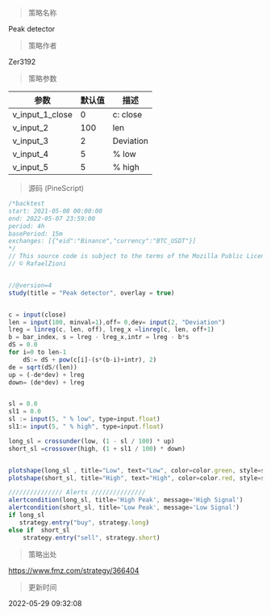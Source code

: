 
> 策略名称

Peak detector

> 策略作者

Zer3192



> 策略参数



|参数|默认值|描述|
|----|----|----|
|v_input_1_close|0|c: close|high|low|open|hl2|hlc3|hlcc4|ohlc4|
|v_input_2|100|len|
|v_input_3|2|Deviation|
|v_input_4|5| % low|
|v_input_5|5| % high|


> 源码 (PineScript)

``` javascript
/*backtest
start: 2021-05-08 00:00:00
end: 2022-05-07 23:59:00
period: 4h
basePeriod: 15m
exchanges: [{"eid":"Binance","currency":"BTC_USDT"}]
*/
// This source code is subject to the terms of the Mozilla Public License 2.0 at https://mozilla.org/MPL/2.0/
// © RafaelZioni


//@version=4
study(title = "Peak detector", overlay = true)


c = input(close)
len = input(100, minval=1),off= 0,dev= input(2, "Deviation")
lreg = linreg(c, len, off), lreg_x =linreg(c, len, off+1)
b = bar_index, s = lreg - lreg_x,intr = lreg - b*s
dS = 0.0
for i=0 to len-1
    dS:= dS + pow(c[i]-(s*(b-i)+intr), 2)  
de = sqrt(dS/(len))
up = (-de*dev) + lreg
down= (de*dev) + lreg 


sl = 0.0
sl1 = 0.0
sl := input(5, " % low", type=input.float)
sl1:= input(5, " % high", type=input.float)

long_sl = crossunder(low, (1 - sl / 100) * up) 
short_sl =crossover(high, (1 + sl1 / 100) * down) 


plotshape(long_sl , title="Low", text="Low", color=color.green, style=shape.labelup, location=location.belowbar, size=size.small, textcolor=color.white, transp=0)  //plot for buy icon
plotshape(short_sl, title="High", text="High", color=color.red, style=shape.labeldown, location=location.abovebar, size=size.small, textcolor=color.white, transp=0)  //plot for sell icon

/////////////// Alerts /////////////// 
alertcondition(long_sl, title='High Peak', message='High Signal')
alertcondition(short_sl, title='Low Peak', message='Low Signal')
if long_sl
   strategy.entry("buy", strategy.long)
else if  short_sl
    strategy.entry("sell", strategy.short)


```

> 策略出处

https://www.fmz.com/strategy/366404

> 更新时间

2022-05-29 09:32:08
